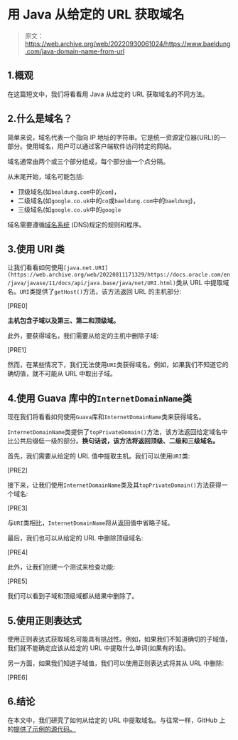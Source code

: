 # 用 Java 从给定的 URL 获取域名

> 原文：<https://web.archive.org/web/20220930061024/https://www.baeldung.com/java-domain-name-from-url>

## 1.概观

在这篇短文中，我们将看看用 Java 从给定的 URL 获取域名的不同方法。

## 2.什么是域名？

简单来说，域名代表一个指向 IP 地址的字符串。它是统一资源定位器(URL)的一部分。使用域名，用户可以通过客户端软件访问特定的网站。

域名通常由两个或三个部分组成，每个部分由一个点分隔。

从末尾开始，域名可能包括:

*   顶级域名(如`bealdung.com`中的`com`)，
*   二级域名(如`google.co.uk`中的`co`或`baeldung.com`中的`baeldung`)，
*   三级域名(如`google.co.uk`中的`google`

域名需要遵循[域名系统](/web/20220811171329/https://www.baeldung.com/cs/dns-intro) (DNS)规定的规则和程序。

## 3.使用 URI 类

让我们看看如何使用`[java.net.URI](https://web.archive.org/web/20220811171329/https://docs.oracle.com/en/java/javase/11/docs/api/java.base/java/net/URI.html)`类从 URL 中提取域名。`URI`类提供了`getHost()`方法，该方法返回 URL 的主机部分:

[PRE0]

**主机包含子域以及第三、第二和顶级域。**

此外，要获得域名，我们需要从给定的主机中删除子域:

[PRE1]

然而，在某些情况下，我们无法使用`URI`类获得域名。例如，如果我们不知道它的确切值，就不可能从 URL 中取出子域。

## 4.使用 Guava 库中的`InternetDomainName`类

现在我们将看看如何使用`Guava`库和`InternetDomainName`类来获得域名。

`InternetDomainName`类提供了`topPrivateDomain()`方法，该方法返回给定域名中比公共后缀低一级的部分。**换句话说，该方法将返回顶级、二级和三级域名。**

首先，我们需要从给定的 URL 值中提取主机。我们可以使用`URI`类:

[PRE2]

接下来，让我们使用`InternetDomainName`类及其`topPrivateDomain()`方法获得一个域名:

[PRE3]

与`URI`类相比，`InternetDomainName`将从返回值中省略子域。

最后，我们也可以从给定的 URL 中删除顶级域名:

[PRE4]

此外，让我们创建一个测试来检查功能:

[PRE5]

我们可以看到子域和顶级域都从结果中删除了。

## 5.使用正则表达式

使用正则表达式获取域名可能具有挑战性。例如，如果我们不知道确切的子域值，我们就不能确定应该从给定的 URL 中提取什么单词(如果有的话)。

另一方面，如果我们知道子域值，我们可以使用正则表达式将其从 URL 中删除:

[PRE6]

## 6.结论

在本文中，我们研究了如何从给定的 URL 中提取域名。与往常一样，GitHub 上的[提供了示例的源代码。](https://web.archive.org/web/20220811171329/https://github.com/eugenp/tutorials/tree/master/core-java-modules/core-java-networking-3)